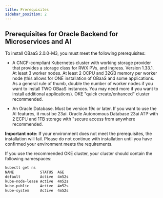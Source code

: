 ```yaml
---
title: Prerequisites
sidebar_position: 2
---
```

## Prerequisites for Oracle Backend for Microservices and AI

To install OBaaS 2.0.0-M3, you must meet the following prerequisites:

- A CNCF-compliant Kubernetes cluster with working storage provider that provides a storage class for RWX PVs, and ingress. Version 1.33.1. At least 3 worker nodes. At least 2 OCPU and 32GB memory per worker node (this allows for ONE installation of OBaaS and some applications.  As a general rule of thumb, double the number of worker nodes if you want to install TWO OBaaS instances. You may need more if you want to install additional applications). OKE "quick create/enhanced" cluster recommended.

- An Oracle Database. Must be version 19c or later. If you want to use the AI features, it must be 23ai. Oracle Autonomous Database 23ai ATP with 2 ECPU and 1TB storage with "secure access from anywhere recommended.

**Important note:** If your environment does not meet the prerequisites, the installation will fail. Please do not continue with installation until you have confirmed your environment meets the requirements.

If you use the recommended OKE cluster, your cluster should contain the following namespaces:

```bash
kubectl get ns
NAME            STATUS  AGE
default         Active  4m52s
kube-node-lease Active  4m52s
kube-public     Active  4m52s
kube-system     Active  4m52s
```
